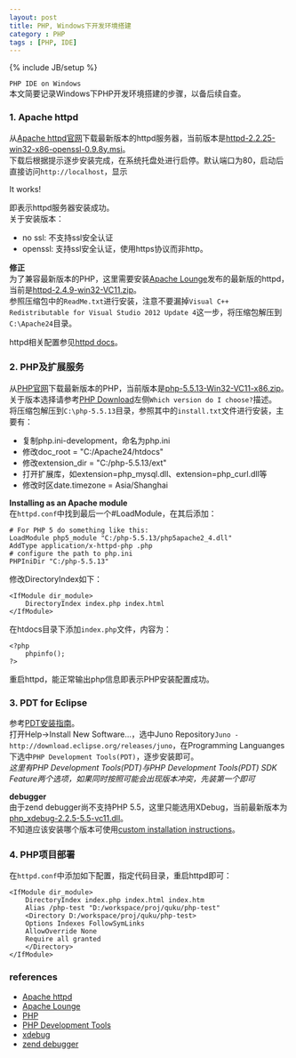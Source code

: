 ```yaml
---
layout: post
title: PHP, Windows下开发环境搭建
category : PHP
tags : [PHP, IDE]
---
```

{% include JB/setup %}


`PHP IDE on Windows`  
本文简要记录Windows下PHP开发环境搭建的步骤，以备后续自查。  

### 1. Apache httpd
从[Apache httpd官网](http://httpd.apache.org/)下载最新版本的httpd服务器，当前版本是[httpd-2.2.25-win32-x86-openssl-0.9.8y.msi](http://apache.fayea.com/apache-mirror//httpd/binaries/win32/httpd-2.2.25-win32-x86-openssl-0.9.8y.msi)。  
下载后根据提示逐步安装完成，在系统托盘处进行启停。默认端口为80，启动后直接访问`http://localhost`，显示

  It works!

即表示httpd服务器安装成功。  
关于安装版本：

+ no ssl: 不支持ssl安全认证
+ openssl: 支持ssl安全认证，使用https协议而非http。

**修正**  
为了兼容最新版本的PHP，这里需要安装[Apache Lounge](http://www.apachelounge.com/)发布的最新版的httpd，当前是[httpd-2.4.9-win32-VC11.zip](http://www.apachelounge.com/download/VC11/binaries/httpd-2.4.9-win32-VC11.zip)。  
参照压缩包中的`ReadMe.txt`进行安装，注意不要漏掉`Visual C++ Redistributable for Visual Studio 2012 Update 4`这一步，将压缩包解压到`C:\Apache24`目录。  


httpd相关配置参见[httpd docs](http://httpd.apache.org/docs/2.2/)。  


### 2. PHP及扩展服务
从[PHP官网](http://php.net/)下载最新版本的PHP，当前版本是[php-5.5.13-Win32-VC11-x86.zip](http://windows.php.net/downloads/releases/php-5.5.13-Win32-VC11-x86.zip)。  
关于版本选择请参考[PHP Download](http://windows.php.net/download/)左侧`Which version do I choose?`描述。  
将压缩包解压到`C:\php-5.5.13`目录，参照其中的`install.txt`文件进行安装，主要有：

+ 复制php.ini-development，命名为php.ini
+ 修改doc_root = "C:/Apache24/htdocs"
+ 修改extension_dir = "C:/php-5.5.13/ext"
+ 打开扩展库，如extension=php_mysql.dll、extension=php_curl.dll等
+ 修改时区date.timezone = Asia/Shanghai

**Installing as an Apache module**  
在`httpd.conf`中找到最后一个#LoadModule，在其后添加：

	# For PHP 5 do something like this:
	LoadModule php5_module "C:/php-5.5.13/php5apache2_4.dll"
	AddType application/x-httpd-php .php
	# configure the path to php.ini
	PHPIniDir "C:/php-5.5.13"


修改DirectoryIndex如下：

	<IfModule dir_module>
		DirectoryIndex index.php index.html
	</IfModule>


在htdocs目录下添加`index.php`文件，内容为：

	<?php
		phpinfo();
	?>


重启httpd，能正常输出php信息即表示PHP安装配置成功。  


### 3. PDT for Eclipse
参考[PDT安装指南](http://wiki.eclipse.org/PDT/Installation)。  
打开Help->Install New Software...，选中Juno Repository`Juno - http://download.eclipse.org/releases/juno`，在Programming Languanges下选中`PHP Development Tools(PDT)`，逐步安装即可。  
*这里有PHP Development Tools(PDT)与PHP Development Tools(PDT) SDK Feature两个选项，如果同时按照可能会出现版本冲突，先装第一个即可*  


**debugger**  
由于zend debugger尚不支持PHP 5.5，这里只能选用XDebug，当前最新版本为[php_xdebug-2.2.5-5.5-vc11.dll](http://xdebug.org/files/php_xdebug-2.2.5-5.5-vc11.dll)。  
不知道应该安装哪个版本可使用[custom installation instructions](http://xdebug.org/wizard.php)。  


### 4. PHP项目部署
在`httpd.conf`中添加如下配置，指定代码目录，重启httpd即可：  

	<IfModule dir_module>  
	    DirectoryIndex index.php index.html index.htm  
	    Alias /php-test "D:/workspace/proj/quku/php-test"  
	    <Directory D:/workspace/proj/quku/php-test>  
	    Options Indexes FollowSymLinks  
	    AllowOverride None
	    Require all granted
	    </Directory>  
	</IfModule>



### references
+ [Apache httpd](http://httpd.apache.org/)
+ [Apache Lounge](http://www.apachelounge.com/)
+ [PHP](http://php.net/)
+ [PHP Development Tools](http://projects.eclipse.org/projects/tools.pdt)
+ [xdebug](http://xdebug.org/index.php)
+ [zend debugger](http://www.zend.com/products/studio/downloads)
